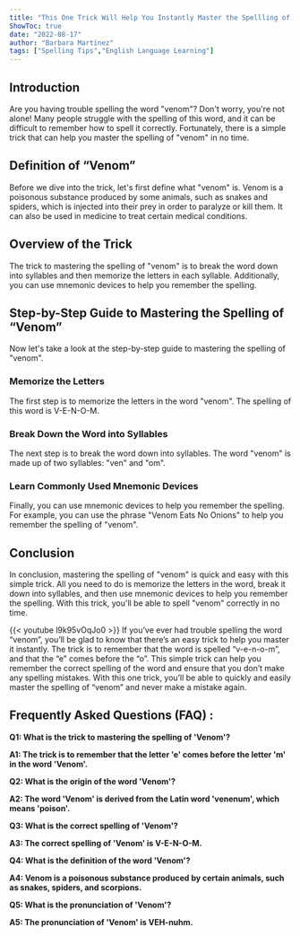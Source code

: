 ```yaml
---
title: "This One Trick Will Help You Instantly Master the Spellling of 'Venom'!"
ShowToc: true 
date: "2022-08-17"
author: "Barbara Martinez" 
tags: ["Spelling Tips","English Language Learning"]
---
```

## Introduction 
Are you having trouble spelling the word "venom"? Don't worry, you're not alone! Many people struggle with the spelling of this word, and it can be difficult to remember how to spell it correctly. Fortunately, there is a simple trick that can help you master the spelling of "venom" in no time. 

## Definition of “Venom”
Before we dive into the trick, let's first define what "venom" is. Venom is a poisonous substance produced by some animals, such as snakes and spiders, which is injected into their prey in order to paralyze or kill them. It can also be used in medicine to treat certain medical conditions.

## Overview of the Trick
The trick to mastering the spelling of "venom" is to break the word down into syllables and then memorize the letters in each syllable. Additionally, you can use mnemonic devices to help you remember the spelling. 

## Step-by-Step Guide to Mastering the Spelling of “Venom”
Now let's take a look at the step-by-step guide to mastering the spelling of "venom". 

### Memorize the Letters
The first step is to memorize the letters in the word "venom". The spelling of this word is V-E-N-O-M. 

### Break Down the Word into Syllables
The next step is to break the word down into syllables. The word "venom" is made up of two syllables: "ven" and "om". 

### Learn Commonly Used Mnemonic Devices
Finally, you can use mnemonic devices to help you remember the spelling. For example, you can use the phrase "Venom Eats No Onions" to help you remember the spelling of "venom". 

## Conclusion
In conclusion, mastering the spelling of "venom" is quick and easy with this simple trick. All you need to do is memorize the letters in the word, break it down into syllables, and then use mnemonic devices to help you remember the spelling. With this trick, you'll be able to spell "venom" correctly in no time.

{{< youtube l9k95vOqJo0 >}} 
If you’ve ever had trouble spelling the word “venom”, you’ll be glad to know that there’s an easy trick to help you master it instantly. The trick is to remember that the word is spelled “v-e-n-o-m”, and that the “e” comes before the “o”. This simple trick can help you remember the correct spelling of the word and ensure that you don’t make any spelling mistakes. With this one trick, you’ll be able to quickly and easily master the spelling of “venom” and never make a mistake again.

## Frequently Asked Questions (FAQ) :
**Q1: What is the trick to mastering the spelling of 'Venom'?**

**A1: The trick is to remember that the letter 'e' comes before the letter 'm' in the word 'Venom'.**

**Q2: What is the origin of the word 'Venom'?**

**A2: The word 'Venom' is derived from the Latin word 'venenum', which means 'poison'.**

**Q3: What is the correct spelling of 'Venom'?**

**A3: The correct spelling of 'Venom' is V-E-N-O-M.**

**Q4: What is the definition of the word 'Venom'?**

**A4: Venom is a poisonous substance produced by certain animals, such as snakes, spiders, and scorpions.**

**Q5: What is the pronunciation of 'Venom'?**

**A5: The pronunciation of 'Venom' is VEH-nuhm.**





